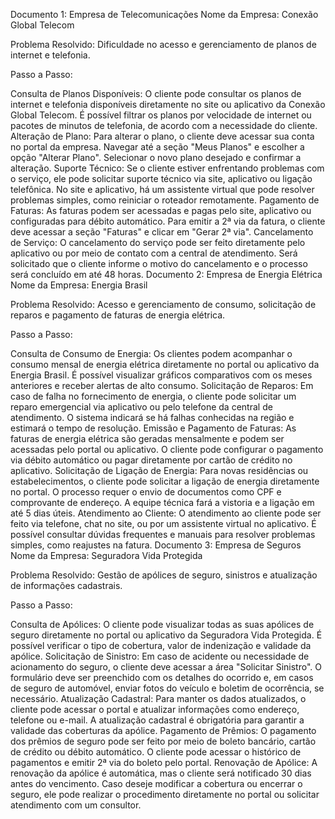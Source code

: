 Documento 1: Empresa de Telecomunicações
Nome da Empresa: Conexão Global Telecom

Problema Resolvido: Dificuldade no acesso e gerenciamento de planos de internet e telefonia.

Passo a Passo:

Consulta de Planos Disponíveis:
O cliente pode consultar os planos de internet e telefonia disponíveis diretamente no site ou aplicativo da Conexão Global Telecom.
É possível filtrar os planos por velocidade de internet ou pacotes de minutos de telefonia, de acordo com a necessidade do cliente.
Alteração de Plano:
Para alterar o plano, o cliente deve acessar sua conta no portal da empresa.
Navegar até a seção "Meus Planos" e escolher a opção "Alterar Plano".
Selecionar o novo plano desejado e confirmar a alteração.
Suporte Técnico:
Se o cliente estiver enfrentando problemas com o serviço, ele pode solicitar suporte técnico via site, aplicativo ou ligação telefônica.
No site e aplicativo, há um assistente virtual que pode resolver problemas simples, como reiniciar o roteador remotamente.
Pagamento de Faturas:
As faturas podem ser acessadas e pagas pelo site, aplicativo ou configuradas para débito automático.
Para emitir a 2ª via da fatura, o cliente deve acessar a seção "Faturas" e clicar em "Gerar 2ª via".
Cancelamento de Serviço:
O cancelamento do serviço pode ser feito diretamente pelo aplicativo ou por meio de contato com a central de atendimento.
Será solicitado que o cliente informe o motivo do cancelamento e o processo será concluído em até 48 horas.
Documento 2: Empresa de Energia Elétrica
Nome da Empresa: Energia Brasil

Problema Resolvido: Acesso e gerenciamento de consumo, solicitação de reparos e pagamento de faturas de energia elétrica.

Passo a Passo:

Consulta de Consumo de Energia:
Os clientes podem acompanhar o consumo mensal de energia elétrica diretamente no portal ou aplicativo da Energia Brasil.
É possível visualizar gráficos comparativos com os meses anteriores e receber alertas de alto consumo.
Solicitação de Reparos:
Em caso de falha no fornecimento de energia, o cliente pode solicitar um reparo emergencial via aplicativo ou pelo telefone da central de atendimento.
O sistema indicará se há falhas conhecidas na região e estimará o tempo de resolução.
Emissão e Pagamento de Faturas:
As faturas de energia elétrica são geradas mensalmente e podem ser acessadas pelo portal ou aplicativo.
O cliente pode configurar o pagamento via débito automático ou pagar diretamente por cartão de crédito no aplicativo.
Solicitação de Ligação de Energia:
Para novas residências ou estabelecimentos, o cliente pode solicitar a ligação de energia diretamente no portal.
O processo requer o envio de documentos como CPF e comprovante de endereço. A equipe técnica fará a vistoria e a ligação em até 5 dias úteis.
Atendimento ao Cliente:
O atendimento ao cliente pode ser feito via telefone, chat no site, ou por um assistente virtual no aplicativo.
É possível consultar dúvidas frequentes e manuais para resolver problemas simples, como reajustes na fatura.
Documento 3: Empresa de Seguros
Nome da Empresa: Seguradora Vida Protegida

Problema Resolvido: Gestão de apólices de seguro, sinistros e atualização de informações cadastrais.

Passo a Passo:

Consulta de Apólices:
O cliente pode visualizar todas as suas apólices de seguro diretamente no portal ou aplicativo da Seguradora Vida Protegida.
É possível verificar o tipo de cobertura, valor de indenização e validade da apólice.
Solicitação de Sinistro:
Em caso de acidente ou necessidade de acionamento do seguro, o cliente deve acessar a área "Solicitar Sinistro".
O formulário deve ser preenchido com os detalhes do ocorrido e, em casos de seguro de automóvel, enviar fotos do veículo e boletim de ocorrência, se necessário.
Atualização Cadastral:
Para manter os dados atualizados, o cliente pode acessar o portal e atualizar informações como endereço, telefone ou e-mail.
A atualização cadastral é obrigatória para garantir a validade das coberturas da apólice.
Pagamento de Prêmios:
O pagamento dos prêmios de seguro pode ser feito por meio de boleto bancário, cartão de crédito ou débito automático.
O cliente pode acessar o histórico de pagamentos e emitir 2ª via do boleto pelo portal.
Renovação de Apólice:
A renovação da apólice é automática, mas o cliente será notificado 30 dias antes do vencimento.
Caso deseje modificar a cobertura ou encerrar o seguro, ele pode realizar o procedimento diretamente no portal ou solicitar atendimento com um consultor.